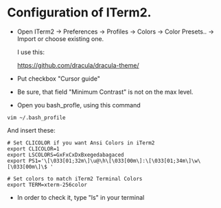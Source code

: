 # Configuration of ITerm2.

* Open ITerm2 -> Preferences -> Profiles -> Colors -> Color Presets.. -> Import or choose existing one.

  I use this:

  https://github.com/dracula/dracula-theme/

* Put checkbox "Cursor guide"

* Be sure, that field "Minimum Contrast" is not on the max level.

* Open you bash_profle, using this command
```
vim ~/.bash_profile
```
  And insert these:
```
# Set CLICOLOR if you want Ansi Colors in iTerm2
export CLICOLOR=1
export LSCOLORS=GxFxCxDxBxegedabagaced
export PS1='\[\033[01;32m\]\u@\h\[\033[00m\]:\[\033[01;34m\]\w\[\033[00m\]\$ '

# Set colors to match iTerm2 Terminal Colors
export TERM=xterm-256color
```
* In order to check it, type "ls" in your terminal
